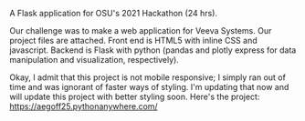 A Flask application for OSU's 2021 Hackathon (24 hrs).

Our challenge was to make a web application for Veeva Systems.
Our project files are attached.
Front end is HTML5 with inline CSS and javascript.
Backend is Flask with python (pandas and plotly express for data manipulation and visualization, respectively).



Okay, I admit that this project is not mobile responsive; I simply ran out of time and was ignorant of faster ways of styling. I'm updating that now and will
update this project with better styling soon.
Here's the project: https://aegoff25.pythonanywhere.com/
